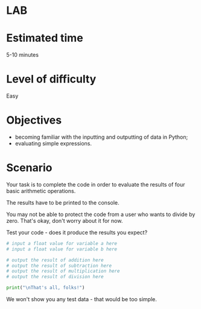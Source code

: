 # LAB
# Estimated time
5-10 minutes

# Level of difficulty
Easy

# Objectives
  - becoming familiar with the inputting and outputting of data in Python;
  - evaluating simple expressions.

# Scenario
Your task is to complete the code in order to evaluate the results of four basic arithmetic operations.

The results have to be printed to the console.

You may not be able to protect the code from a user who wants to divide by zero. That's okay, don't worry about it for now.

Test your code - does it produce the results you expect?
```py
# input a float value for variable a here
# input a float value for variable b here

# output the result of addition here
# output the result of subtraction here
# output the result of multiplication here
# output the result of division here

print("\nThat's all, folks!")
```
We won't show you any test data - that would be too simple.